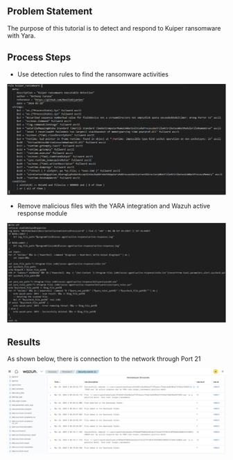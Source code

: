## Problem Statement

The purpose of this tutorial is to detect and respond to Kuiper ransomware with Yara.

## Process Steps

- Use detection rules to find the ransomware activities

![fim](https://github.com/sarkyzab/cs_1/blob/main/assets/pic11.PNG)

- Remove malicious files with the YARA integration and Wazuh active response module

![fim](https://github.com/sarkyzab/cs_1/blob/main/assets/pic12.PNG)


## Results
As shown below, there is connection to the network through Port 21

![fim](https://github.com/sarkyzab/cs_1/blob/main/assets/pic13.png)